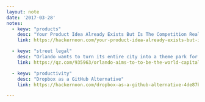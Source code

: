 ```yaml
---
layout: note
date: '2017-03-28'
notes:
  - keyw: "products"
    desc: "Your Product Idea Already Exists But Is The Competition Really Serving The Market?"
    link: https://hackernoon.com/your-product-idea-already-exists-but-is-it-really-serving-the-market-abd73a1aa736

  - keyw: "street legal"
    desc: "Orlando wants to turn its entire city into a theme park for self-driving cars"
    link: https://qz.com/935963/orlando-aims-to-to-be-the-world-capital-for-self-driving-cars-by-clearing-the-way-for-autonomous-vehicles-on-its-streets/

  - keyw: "productivity"
    desc: "Dropbox as a GitHub Alternative"
    link: https://hackernoon.com/dropbox-as-a-github-alternative-4de87be0d360

---
```

